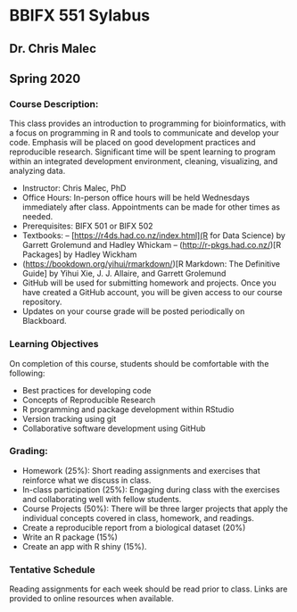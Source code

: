# BBIFX 551 Sylabus
## Dr. Chris Malec
## Spring 2020

### Course Description:

This class provides an introduction to programming for bioinformatics, with a focus on programming in R and tools to communicate and develop your code. Emphasis will be placed on good development practices and reproducible research. Significant time will be spent learning to program within an integrated development environment, cleaning, visualizing, and analyzing data.

-	Instructor: Chris Malec, PhD
-	Office Hours: In-person office hours will be held Wednesdays immediately after class. Appointments can be made for other times as needed.
-	Prerequisites: BIFX 501 or BIFX 502
-	Textbooks:
  –	[https://r4ds.had.co.nz/index.html](R for Data Science) by Garrett Grolemund and Hadley Whickam
  –	(http://r-pkgs.had.co.nz/)[R Packages] by Hadley Wickham
  - (https://bookdown.org/yihui/rmarkdown/)[R Markdown: The Definitive Guide] by Yihui Xie, J. J. Allaire, and Garrett Grolemund
-	GitHub will be used for submitting homework and projects. Once you have created a GitHub account, you will be given access to our course repository.
-	Updates on your course grade will be posted periodically on Blackboard.

### Learning Objectives
On completion of this course, students should be comfortable with the following:
-	Best practices for developing code
- Concepts of Reproducible Research
-	R programming and package development within RStudio
-	Version tracking using git
-	Collaborative software development using GitHub

### Grading:
- Homework (25%): Short reading assignments and exercises that reinforce what we discuss in class.
- In-class participation (25%): Engaging during class with the exercises and collaborating well with fellow students.
-	Course Projects (50%): There will be three larger projects that apply the individual concepts covered in class, homework, and readings.
  - Create a reproducible report from a biological dataset (20%) 
  - Write an  R package (15%)
  - Create an app with R shiny (15%).

### Tentative Schedule
Reading assignments for each week should be read prior to class. Links are provided to online resources when available.

